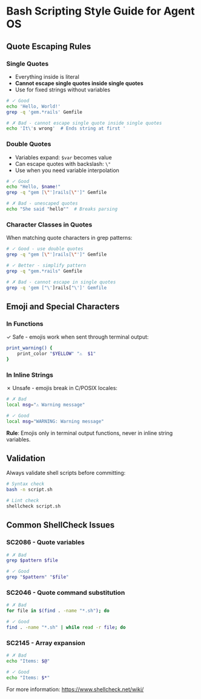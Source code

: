 # Bash Scripting Style Guide for Agent OS

## Quote Escaping Rules

### Single Quotes
- Everything inside is literal
- **Cannot escape single quotes inside single quotes**
- Use for fixed strings without variables

```bash
# ✓ Good
echo 'Hello, World!'
grep -q 'gem.*rails' Gemfile

# ✗ Bad - cannot escape single quote inside single quotes
echo 'It\'s wrong'  # Ends string at first '
```

### Double Quotes
- Variables expand: `$var` becomes value
- Can escape quotes with backslash: `\"`
- Use when you need variable interpolation

```bash
# ✓ Good
echo "Hello, $name!"
grep -q "gem [\"']rails[\"']" Gemfile

# ✗ Bad - unescaped quotes
echo "She said "hello""  # Breaks parsing
```

### Character Classes in Quotes
When matching quote characters in grep patterns:

```bash
# ✓ Good - use double quotes
grep -q "gem [\"']rails[\"']" Gemfile

# ✓ Better - simplify pattern
grep -q "gem.*rails" Gemfile

# ✗ Bad - cannot escape in single quotes
grep -q 'gem ["\']rails["\']' Gemfile
```

## Emoji and Special Characters

### In Functions
✓ Safe - emojis work when sent through terminal output:
```bash
print_warning() {
    print_color "$YELLOW" "⚠️  $1"
}
```

### In Inline Strings
✗ Unsafe - emojis break in C/POSIX locales:
```bash
# ✗ Bad
local msg="⚠️ Warning message"

# ✓ Good
local msg="WARNING: Warning message"
```

**Rule**: Emojis only in terminal output functions, never in inline string variables.

## Validation

Always validate shell scripts before committing:

```bash
# Syntax check
bash -n script.sh

# Lint check
shellcheck script.sh
```

## Common ShellCheck Issues

### SC2086 - Quote variables
```bash
# ✗ Bad
grep $pattern $file

# ✓ Good
grep "$pattern" "$file"
```

### SC2046 - Quote command substitution
```bash
# ✗ Bad
for file in $(find . -name "*.sh"); do

# ✓ Good
find . -name "*.sh" | while read -r file; do
```

### SC2145 - Array expansion
```bash
# ✗ Bad
echo "Items: $@"

# ✓ Good
echo "Items: $*"
```

For more information: https://www.shellcheck.net/wiki/
